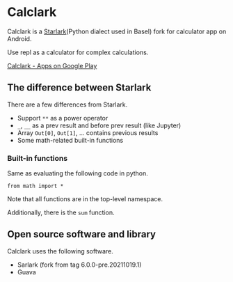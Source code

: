# Calclark

Calclark is a [Starlark](https://github.com/bazelbuild/starlark)(Python dialect used in Basel) fork for calculator app on Android.

Use repl as a calculator for complex calculations.

[Calclark - Apps on Google Play](https://play.google.com/store/apps/details?id=io.github.karino2.calclark)

## The difference between Starlark

There are a few differences from Starlark.

- Support `**` as a power operator
- `_`, `__` as a prev result and before prev result (like Jupyter)
- Array `Out[0]`, `Out[1]`, ... contains previous results
- Some math-related built-in functions

### Built-in functions

Same as evaluating the following code in python.

```
from math import *
```

Note that all functions are in the top-level namespace.

Additionally, there is the `sum` function.

## Open source software and library

Calclark uses the following software.

- Sarlark (fork from tag 6.0.0-pre.20211019.1)
- Guava